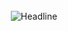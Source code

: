 <Br>
<div align=center>
        <img src="https://readme-typing-svg.herokuapp.com?color=%236FDA44&size=32&center=true&vCenter=true&width=600&height=50&lines=Hi+there+I'm+Yejin+Kim+%F0%9F%91%8B;Back-End+Engineer;Full-Stack+Developer;" alt="Headline" />
</div>

<Br>
<Br>

<img title="" src="https://github-readme-stats.vercel.app/api/top-langs/?username=yelunar&layout=compact" alt=""><br><br> 


